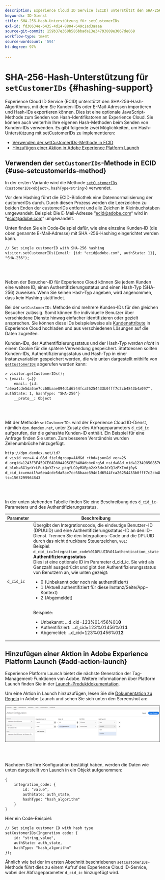 ```yaml
---
description: Experience Cloud ID Service (ECID) unterstützt den SHA-256-Hash-Algorithmus, mit dem Sie Kunden-IDs oder E-Mail-Adressen importieren und Hash-IDs exportieren können. Dies ist eine optionale JavaScript-Methode zum Senden von Hash-Identifikatoren an Experience Cloud. Sie können auch weiterhin Ihre eigenen Hash-Methoden beim Senden von Kunden-IDs verwenden.
keywords: ID-Dienst
title: SHA-256-Hash-Unterstützung für setCustomerIDs
exl-id: fd30634e-6435-4d14-8804-649c1ad3aaaa
source-git-commit: 159b37e360b586bbada13e34793009e3067de668
workflow-type: tm+mt
source-wordcount: '594'
ht-degree: 97%

---
```


# SHA-256-Hash-Unterstützung für `setCustomerIDs` {#hashing-support}

Experience Cloud ID Service (ECID) unterstützt den SHA-256-Hash-Algorithmus, mit dem Sie Kunden-IDs oder E-Mail-Adressen importieren und Hash-IDs exportieren können. Dies ist eine optionale JavaScript-Methode zum Senden von Hash-Identifikatoren an Experience Cloud. Sie können auch weiterhin Ihre eigenen Hash-Methoden beim Senden von Kunden-IDs verwenden.
Es gibt folgende zwei Möglichkeiten, um Hash-Unterstützung mit setCustomerIDs zu implementieren:

* [Verwenden der setCustomerIDs-Methode in ECID](/help/reference/hashing-support.md#use-setcustomerids-method)
* [Hinzufügen einer Aktion in Adobe Experience Platform Launch](/help/reference/hashing-support.md#add-action-launch)

## Verwenden der `setCustomerIDs`-Methode in ECID {#use-setcustomerids-method}

In der ersten Variante wird die Methode [`setCustomerIDs`](/help/library/get-set/setcustomerids.md) (`customerIDs<object>`, `hashType<string>`) verwendet.

Vor dem Hashing führt die ECID-Bibliothek eine Datennormalisierung der customerIDs durch. Durch diesen Prozess werden die Leerzeichen zu beiden Enden der customerIDs entfernt und alle Zeichen in Kleinbuchstaben umgewandelt. Beispiel: Die E-Mail-Adresse “ecid@adobe.com“ wird in “ecid@adobe.com“ umgewandelt.

Unten finden Sie ein Code-Beispiel dafür, wie eine einzelne Kunden-ID (die oben genannte E-Mail-Adresse) mit SHA -256-Hashing eingerichtet werden kann.

```
// Set single customerID with SHA-256 hashing
visitor.setCustomerIDs({email: {id: "ecid@adobe.com", authState: 1}}, "SHA-256");
```

<br> 

Neben der Besucher-ID für Experience Cloud können Sie jedem Kunden eine weitere ID, einen Authentifizierungsstatus und einen Hash-Typ (SHA-256) zuweisen. Wenn Sie keinen Hash-Typ angeben, wird angenommen, dass kein Hashing stattfindet.

Bei der `setCustomerIDs` Methode sind mehrere Kunden-IDs für den gleichen Besucher zulässig. Somit können Sie individuelle Benutzer über verschiedene Dienste hinweg einfacher identifizieren oder gezielt ansprechen. Sie können diese IDs beispielsweise als [Kundenattribute](https://experienceleague.adobe.com/docs/core-services/interface/customer-attributes/attributes.html?lang=de) in Experience Cloud hochladen und aus verschiedenen Lösungen auf die Daten zugreifen.

Kunden-IDs, der Authentifizierungsstatus und der Hash-Typ *werden nicht* in einem Cookie für die spätere Verwendung gespeichert. Stattdessen sollten Kunden-IDs, Authentifizierungsstatus und Hash-Typ in einer Instanzvariablen gespeichert werden, die wie unten dargestellt mithilfe von [`getCustomerIDs`](/help/library/get-set/getcustomerids.md) abgerufen werden kann:

```
> visitor.getCustomerIDs();
< {email: {…}}
    email: {id: "a6ea4cde5da5ae7cc68baae894d1d6544fca26254433b0fff7c2cb4843b4a097", authState: 1, hashType: "SHA-256"}
    __proto__: Object
```

<br> 

Mit der Methode `setCustomerIDs` wird der Experience Cloud ID-Dienst, nämlich `dpm.demdex.net`, unter Zusatz des Abfrageparameters `d_cid_ic` aufgerufen, der die gehashte Kunden-ID enthält. Ein Beispiel für eine Anfrage finden Sie unten. Zum besseren Verständnis wurden Zeilenumbrüche hinzugefügt.

```
http://dpm.demdex.net/id?d_visid_ver=4.4.0&d_fieldgroup=AAM&d_rtbd=json&d_ver=2&
d_orgid=12A3F3F459CE0AD80A495CBE%40AdobeOrg&d_nsid=0&d_mid=12349850857640731290890207735189050123&
d_blob=6G1ynYcLPuiQxYZrsz_pkqfLG9yMXBpb2zX5dvJdYQJzPXImdj0y&
d_cid_ic=email%a6ea4cde5da5ae7cc68baae894d1d6544fca26254433b0fff7c2cb4843b4a097%011&
ts=1563299964843
```

<br> 

In der unten stehenden Tabelle finden Sie eine Beschreibung des `d_cid_ic`-Parameters und des Authentifizierungsstatus.

| Parameter | Beschreibung |
|------------|----------|
| `d_cid_ic` | Übergibt den Integrationscode, die eindeutige Benutzer-ID (DPUUID) und eine Authentifizierungsstatus-ID an den ID-Dienst. Trennen Sie den Integrations-Code und die DPUUID durch das nicht druckbare Steuerzeichen, <code>%01</code>: <br> Beispiel: <code>d_cid_ic=Integration_code%01DPUUID%01Authentication_state</code> <br> <b>Authentifizierungsstatus</b> <br> Dies ist eine optionale ID im Parameter d_cid_ic. Sie wird als Ganzzahl ausgedrückt und gibt den Authentifizierungsstatus von Benutzern an, wie unten gezeigt: <br> <ul><li>0 (Unbekannt oder noch nie authentifiziert)</li><li>1 (Aktuell authentifiziert für diese Instanz/Seite/App-Kontext)</li><li>2 (Abgemeldet)</li></ul> <br> Beispiele: <br> <ul><li>Unbekannt: ...d_cid=123%01456%01<b>0</b></li><li>Authentifiziert: ...d_cid=123%01456%01<b>1</b></li><li>Abgemeldet: ...d_cid=123%01456%01<b>2</b></li></ul> |

## Hinzufügen einer Aktion in Adobe Experience Platform Launch {#add-action-launch}

Experience Platform Launch bietet die nächste Generation der Tag-Management-Funktionen von Adobe.
Weitere Informationen über Platform Launch finden Sie in der [Launch-Produktdokumentation](https://experienceleague.adobe.com/docs/experience-platform/tags/home.html?lang=de).

Um eine Aktion in Launch hinzuzufügen, lesen Sie die [Dokumentation zu Regeln](https://experienceleague.adobe.com/docs/experience-platform/tags/ui/rules.html?lang=de) in Adobe Launch und sehen Sie sich unten den Screenshot an:

![](/help/reference/assets/hashing-support.png)

<br> 

Nachdem Sie Ihre Konfiguration bestätigt haben, werden die Daten wie unten dargestellt von Launch in ein Objekt aufgenommen:

```
{
    integration_code: {
        id: "value",
        authState: auth_state,
        hashType: "hash_algorithm"
    }
}
```

Hier ein Code-Beispiel:

```
// Set single customer ID with hash type
setCustomerIDs(Ingeration code: {
    id: "string_value",
    authState: auth_state,
    hashType: "hash_algorithm"
});
```

Ähnlich wie bei der im ersten Abschnitt beschriebenen `setCustomerIDs`-Methode führt dies zu einem Aufruf des Experience Cloud ID-Service, wobei der Abfrageparameter `d_cid_ic` hinzugefügt wird.
